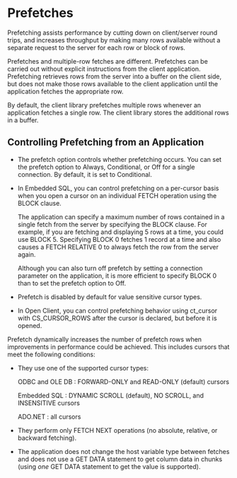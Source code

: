 <!-- loio3be134b96c5f10148030a559a29433ca -->

# Prefetches

Prefetching assists performance by cutting down on client/server round trips, and increases throughput by making many rows available without a separate request to the server for each row or block of rows.

Prefetches and multiple-row fetches are different. Prefetches can be carried out without explicit instructions from the client application. Prefetching retrieves rows from the server into a buffer on the client side, but does not make those rows available to the client application until the application fetches the appropriate row.

By default, the client library prefetches multiple rows whenever an application fetches a single row. The client library stores the additional rows in a buffer.



## Controlling Prefetching from an Application

-   The prefetch option controls whether prefetching occurs. You can set the prefetch option to Always, Conditional, or Off for a single connection. By default, it is set to Conditional.

-   In Embedded SQL, you can control prefetching on a per-cursor basis when you open a cursor on an individual FETCH operation using the BLOCK clause.

    The application can specify a maximum number of rows contained in a single fetch from the server by specifying the BLOCK clause. For example, if you are fetching and displaying 5 rows at a time, you could use BLOCK 5. Specifying BLOCK 0 fetches 1 record at a time and also causes a FETCH RELATIVE 0 to always fetch the row from the server again.

    Although you can also turn off prefetch by setting a connection parameter on the application, it is more efficient to specify BLOCK 0 than to set the prefetch option to Off.

-   Prefetch is disabled by default for value sensitive cursor types.

-   In Open Client, you can control prefetching behavior using ct\_cursor with CS\_CURSOR\_ROWS after the cursor is declared, but before it is opened.


Prefetch dynamically increases the number of prefetch rows when improvements in performance could be achieved. This includes cursors that meet the following conditions:

-   They use one of the supported cursor types:

    ODBC and OLE DB
    :   FORWARD-ONLY and READ-ONLY \(default\) cursors

    Embedded SQL
    :   DYNAMIC SCROLL \(default\), NO SCROLL, and INSENSITIVE cursors

    ADO.NET
    :   all cursors

-   They perform only FETCH NEXT operations \(no absolute, relative, or backward fetching\).

-   The application does not change the host variable type between fetches and does not use a GET DATA statement to get column data in chunks \(using *one* GET DATA statement to get the value is supported\).


